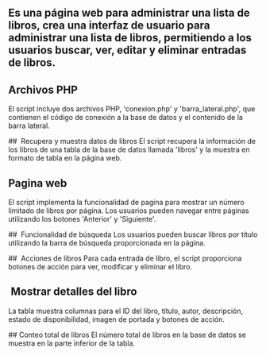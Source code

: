 ## Es una página web para administrar una lista de libros, crea una interfaz de usuario para administrar una lista de libros, permitiendo a los usuarios buscar, ver, editar y eliminar entradas de libros.
 
##  Archivos PHP
El script incluye dos archivos PHP, 'conexion.php' y 'barra_lateral.php', que contienen el código de conexión a la base de datos y el contenido de la barra lateral.

##   Recupera y muestra datos de libros
El script recupera la información de los libros de una tabla de la base de datos llamada 'libros' y la muestra en formato de tabla en la página web.

##  Pagina web
El script implementa la funcionalidad de pagina para mostrar un número limitado de libros por página. Los usuarios pueden navegar entre páginas utilizando los botones 'Anterior' y 'Siguiente'.

##     Funcionalidad de búsqueda
Los usuarios pueden buscar libros por título utilizando la barra de búsqueda proporcionada en la página.

##     Acciones de libros
Para cada entrada de libro, el script proporciona botones de acción para ver, modificar y eliminar el libro.

##   Mostrar detalles del libro
La tabla muestra columnas para el ID del libro, título, autor, descripción, estado de disponibilidad, imagen de portada y botones de acción.

## Conteo total de libros
El número total de libros en la base de datos se muestra en la parte inferior de la tabla.
